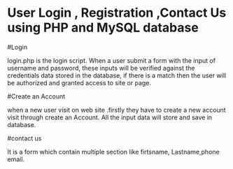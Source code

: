 # User Login , Registration ,Contact Us using PHP and MySQL database




#Login

login.php is the login script. When a user submit a form with the input of username and password, 
these inputs will be verified against the credentials data stored in the database,
if there is a match then the user will be authorized and granted access to site or page.

#Create an Account

when a new user visit on web site .firstly they have to create a new account visit through create an Account.
All the input data will store and save in database.


#contact us 

 It is a form which contain multiple section like firtsname, Lastname,phone email.
